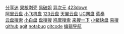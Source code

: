 <html/>

<div>
 <a href="https://www.fenxm.com/">分享迷</a> <a href="https://www.ghxi.com/">果核剥壳</a> <a href="https://www.ypojie.com/">易破姐</a> <a href="https://www.iplaysoft.com/">异次元</a> <a href="https://www.423down.com/">423down</a> 
</div>


<div>
 <a href="https://www.alipan.com/sign/in">阿里云盘</a>  <a href="https://share.feijipan.com/s/wdUrvEBC">小飞机盘</a>  <a href="https://www.123pan.com/login">123云盘</a>  <a href="https://cloud.189.cn/web/login.html">天翼云盘</a>  <a href="https://www.yun.cn/">UC网盘</a>  <a href="https://www.lanzoui.com/u/zhukuiyang">蓝奏</a>  
</div>
 <div>
<a href="https://www.wowenda.com/">云盘搜索</a>  <a href="https://www.xiaobaipan.com/">小白盘</a>  <a href="https://pansoso.com/">盘搜搜</a>  <a href="https://www.jiumodiary.com/">鸠摩搜索</a>  <a href="https://www.laisoyixia.com/">来搜一下</a>  <a href="https://www.xiaozhukuaipan.com/">小猪快盘</a>  <a href="https://yiso.fun/">易搜</a>    
</div>
<div>
<a href="https://github.com/">github</a>	<a href="https://agit.ai/">agit</a>  <a href="https://notabug.org/">notabug</a>  <a href="https://gitcode.net/explore">gitcode</a>  <a href="https://github.com/zuvc/uu/edit/main/README.md">编辑导航</a>  
</div>


<div>
</div>
<a href=""></a>

